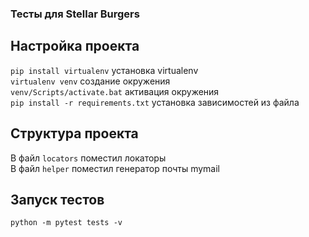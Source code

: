 ### Тесты для Stellar Burgers
## Настройка проекта
```pip install virtualenv``` установка virtualenv  
```virtualenv venv``` создание окружения  
```venv/Scripts/activate.bat``` активация окружения  
```pip install -r requirements.txt```  установка зависимостей из файла
## Структура проекта
В файл ```locators``` поместил локаторы  
В файл ```helper``` поместил генератор почты mymail

## Запуск тестов
```python -m pytest tests -v```  
